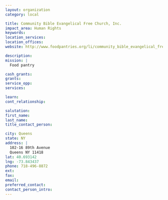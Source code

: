 ```yaml
---
layout: organization
category: local

title: Community Bible Evangelical Free Church, Inc.
impact_area: Human Rights
keywords: 
location_services: 
location_offices: 
website: http://www.foodpantries.org/li/community_bible_evangelical_free_church_11418

description: 
mission: |
  Food pantry

cash_grants: 
grants: 
service_opp: 
services: 

learn: 
cont_relationship: 

salutation: 
first_name: 
last_name: 
title_contact_person: 

city: Queens
state: NY
address: |
  102-16 89th Avenue     
  Queens NY 11418
lat: 40.693142
lng: -73.843437
phone: 718-496-8872
ext: 
fax: 
email: 
preferred_contact: 
contact_person_intro: 
---
```

